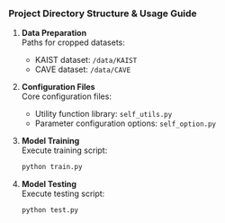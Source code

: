 ### Project Directory Structure & Usage Guide

1. **Data Preparation**  
   Paths for cropped datasets:  
   - KAIST dataset: `/data/KAIST`  
   - CAVE dataset: `/data/CAVE`

2. **Configuration Files**  
   Core configuration files:  
   - Utility function library: `self_utils.py`  
   - Parameter configuration options: `self_option.py`

3. **Model Training**  
   Execute training script:  
   ```bash
   python train.py
   ```

4. **Model Testing**  
   Execute testing script:  
   ```bash
   python test.py
   ```
